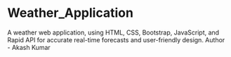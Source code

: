 # Weather_Application
A weather web application, using HTML, CSS, Bootstrap, JavaScript, and Rapid API for accurate real-time forecasts and user-friendly design.
Author - Akash Kumar
